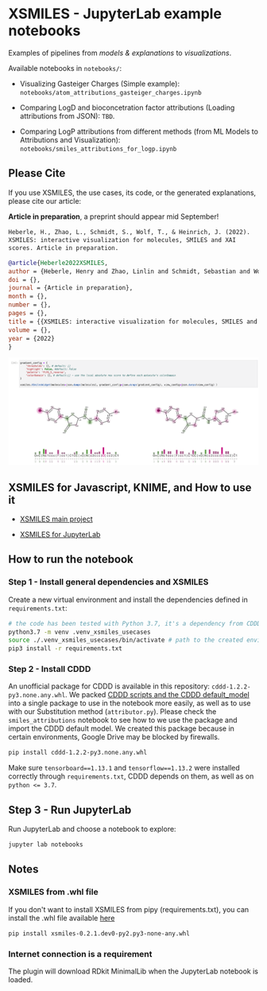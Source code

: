 # XSMILES - JupyterLab example notebooks

Examples of pipelines from *models & explanations* to *visualizations*.

Available notebooks in `notebooks/`:

 - Visualizing Gasteiger Charges (Simple example): `notebooks/atom_attributions_gasteiger_charges.ipynb`

- Comparing LogD and bioconcetration factor attributions (Loading attributions from JSON): `TBD`.

- Comparing LogP attributions from different methods (from ML Models to Attributions and Visualization): `notebooks/smiles_attributions_for_logp.ipynb`

## Please Cite

If you use XSMILES, the use cases, its code, or the generated explanations, please cite our article:

**Article in preparation**, a preprint should appear mid September!

```prose
Heberle, H., Zhao, L., Schmidt, S., Wolf, T., & Heinrich, J. (2022). XSMILES: interactive visualization for molecules, SMILES and XAI scores. Article in preparation.
```

```BibTeX
@article{Heberle2022XSMILES,
author = {Heberle, Henry and Zhao, Linlin and Schmidt, Sebastian and Wolf, Thomas and Heinrich, Julian},
doi = {},
journal = {Article in preparation},
month = {},
number = {},
pages = {},
title = {{XSMILES: interactive visualization for molecules, SMILES and XAI scores}},
volume = {},
year = {2022}
}
```

![JupyterLab Notebook](/screenshot.png)

## XSMILES for Javascript, KNIME, and How to use it

- [XSMILES main project](https://github.com/Bayer-Group/xsmiles)

- [XSMILES for JupyterLab](https://github.com/Bayer-Group/xsmiles-jupyterlab)

## How to run the notebook

### Step 1 - Install general dependencies and XSMILES
Create a new virtual environment and install the dependencies defined in `requirements.txt`:

```bash
# the code has been tested with Python 3.7, it's a dependency from CDDD
python3.7 -m venv .venv_xsmiles_usecases
source ./.venv_xsmiles_usecases/bin/activate # path to the created environment
pip3 install -r requirements.txt
```

### Step 2 - Install CDDD 

An unofficial package for CDDD is available in this repository: `cddd-1.2.2-py3.none.any.whl`. We packed [CDDD scripts and the CDDD default_model](https://github.com/jrwnter/cddd) into a single package to use in the notebook more easily, as well as to use with our Substitution method (`attributor.py`). Please check the `smiles_attributions` notebook to see how to we use the package and import the CDDD default model. We created this package because in certain environments, Google Drive may be blocked by firewalls.

```bash
pip install cddd-1.2.2-py3.none.any.whl
```

Make sure `tensorboard==1.13.1` and `tensorflow==1.13.2` were installed correctly through `requirements.txt`, CDDD depends on them, as well as on `python <= 3.7`.

## Step 3 - Run JupyterLab

Run JupyterLab and choose a notebook to explore:

```bash
jupyter lab notebooks
```

## Notes

### XSMILES from .whl file

If you don't want to install XSMILES from pipy (requirements.txt), you can install the .whl file available [here](https://github.com/Bayer-Group/xsmiles-jupyterlab)

```bash
pip install xsmiles-0.2.1.dev0-py2.py3-none-any.whl
```

### Internet connection is a requirement

The plugin will download RDkit MinimalLib when the JupyterLab notebook is loaded.


